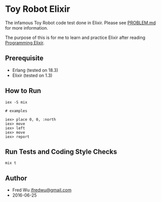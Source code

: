 # Toy Robot Elixir

The infamous Toy Robot code test done in Elixir. Please see [PROBLEM.md](PROBLEM.md) for more information.

The purpose of this is for me to learn and practice Elixir after reading [Programming Elixir](https://pragprog.com/downloads/1724546).

## Prerequisite

- Erlang (tested on 18.3)
- Elixir (tested on 1.3)

## How to Run

    iex -S mix

    # examples

    iex> place 0, 0, :north
    iex> move
    iex> left
    iex> move
    iex> report

## Run Tests and Coding Style Checks

    mix t

## Author

- Fred Wu <ifredwu@gmail.com>
- 2016-06-25
